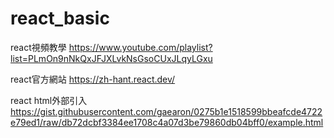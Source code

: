 # react_basic

react視頻教學
https://www.youtube.com/playlist?list=PLmOn9nNkQxJFJXLvkNsGsoCUxJLqyLGxu

react官方網站
https://zh-hant.react.dev/

react html外部引入
https://gist.githubusercontent.com/gaearon/0275b1e1518599bbeafcde4722e79ed1/raw/db72dcbf3384ee1708c4a07d3be79860db04bff0/example.html